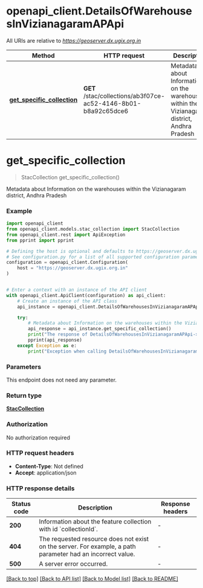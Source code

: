 # openapi_client.DetailsOfWarehousesInVizianagaramAPApi

All URIs are relative to *https://geoserver.dx.ugix.org.in*

Method | HTTP request | Description
------------- | ------------- | -------------
[**get_specific_collection**](DetailsOfWarehousesInVizianagaramAPApi.md#get_specific_collection) | **GET** /stac/collections/ab3f07ce-ac52-4146-8b01-b8a92c65dce6 | Metadata about Information on the warehouses within the Vizianagaram district, Andhra Pradesh


# **get_specific_collection**
> StacCollection get_specific_collection()

Metadata about Information on the warehouses within the Vizianagaram district, Andhra Pradesh

### Example


```python
import openapi_client
from openapi_client.models.stac_collection import StacCollection
from openapi_client.rest import ApiException
from pprint import pprint

# Defining the host is optional and defaults to https://geoserver.dx.ugix.org.in
# See configuration.py for a list of all supported configuration parameters.
configuration = openapi_client.Configuration(
    host = "https://geoserver.dx.ugix.org.in"
)


# Enter a context with an instance of the API client
with openapi_client.ApiClient(configuration) as api_client:
    # Create an instance of the API class
    api_instance = openapi_client.DetailsOfWarehousesInVizianagaramAPApi(api_client)

    try:
        # Metadata about Information on the warehouses within the Vizianagaram district, Andhra Pradesh
        api_response = api_instance.get_specific_collection()
        print("The response of DetailsOfWarehousesInVizianagaramAPApi->get_specific_collection:\n")
        pprint(api_response)
    except Exception as e:
        print("Exception when calling DetailsOfWarehousesInVizianagaramAPApi->get_specific_collection: %s\n" % e)
```



### Parameters

This endpoint does not need any parameter.

### Return type

[**StacCollection**](StacCollection.md)

### Authorization

No authorization required

### HTTP request headers

 - **Content-Type**: Not defined
 - **Accept**: application/json

### HTTP response details

| Status code | Description | Response headers |
|-------------|-------------|------------------|
**200** | Information about the feature collection with id &#x60;collectionId&#x60;. |  -  |
**404** | The requested resource does not exist on the server. For example, a path parameter had an incorrect value. |  -  |
**500** | A server error occurred. |  -  |

[[Back to top]](#) [[Back to API list]](../README.md#documentation-for-api-endpoints) [[Back to Model list]](../README.md#documentation-for-models) [[Back to README]](../README.md)

